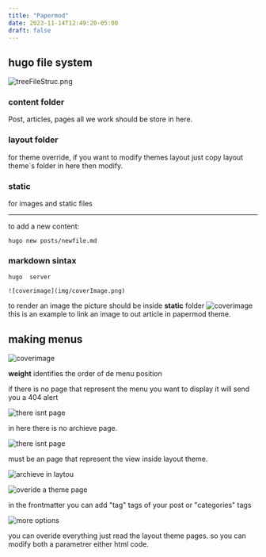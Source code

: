 ```yaml
---
title: "Papermod"
date: 2023-11-14T12:49:20-05:00
draft: false
---
```


## hugo file system

![treeFileStruc.png](img\treeFileStruc.png)
###  content folder
Post, articles, pages all we work should be store in here.
###  layout folder
for theme override, if you want to modify themes layout just copy layout theme´s folder in here then modify.
### static
for images and static files

---
to add a new content:

```
hugo new posts/newfile.md

```


### markdown sintax

```
hugo  server

```

```
![coverimage](img/coverImage.png)
```

to render an image the picture should be inside **static** folder
![coverimage](images/coverImage.png)
this is an example to link an image to out article in papermod theme.


## making menus

![coverimage](images/makingMenu.png)

**weight** identifies the order of de menu position

if there is no page that represent the menu you want to display it will send you a 404 alert

![there isnt page](images/noPage.png)

in here there is no archieve page.

![there isnt page](images/createApage.png)

must be an page that represent the view inside layout theme.

![archieve in laytou](images/archieveInlayout.png)

![overide a theme page](images/overideAthemePage.png)


in the frontmatter you can add "tag" tags of your post 
or "categories" tags

![more options](images/configFileMoreOptions.png)

you can overide everything just read the layout theme pages. so you can modify both a parametrer either html code.












